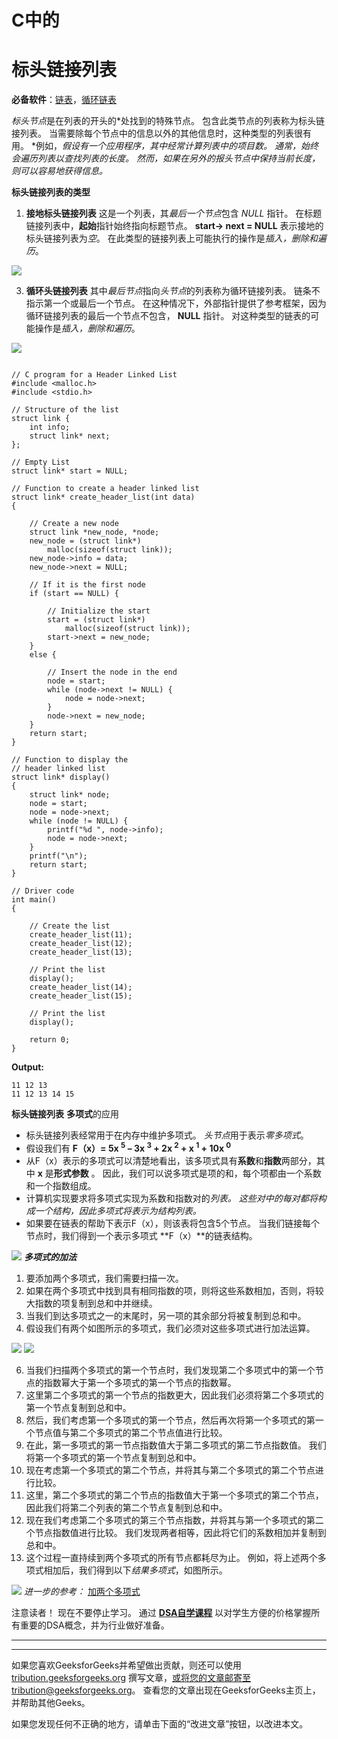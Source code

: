 # C中的

# 标头链接列表

**必备软件**：[链表](https://www.geeksforgeeks.org/data-structures/linked-list/)，[循环链表](https://www.geeksforgeeks.org/circular-linked-list/)

*标头节点*是在列表的开头的*处找到的特殊节点。 包含此类节点的列表称为标头链接列表。 当需要除每个节点中的信息以外的其他信息时，这种类型的列表很有用。
*例如，*假设有一个应用程序，其中经常计算列表中的项目数。 通常，始终会遍历列表以查找列表的长度。 然而，如果在另外的报头节点中保持当前长度，则可以容易地获得信息。*

**标头链接列表的类型**

1.  **接地标头链接列表**
    这是一个列表，其*最后一个节点*包含 *NULL* 指针。 在标题链接列表中，**起始**指针始终指向标题节点。 **start-> next = NULL** 表示接地的标头链接列表为*空*。 在此类型的链接列表上可能执行的操作是*插入，删除和遍历*。

![](img/24e31bebcccbe575776f0ff58d838ce7.png)

3.  **循环头链接列表**
    其中*最后节点*指向*头节点*的列表称为循环链接列表。 链条不指示第一个或最后一个节点。 在这种情况下，外部指针提供了参考框架，因为循环链接列表的最后一个节点不包含， **NULL** 指针。 对这种类型的链表的可能操作是*插入，删除和遍历*。

![](img/25c2c24ce305270bac800132b5041586.png)

```

// C program for a Header Linked List 
#include <malloc.h> 
#include <stdio.h> 

// Structure of the list 
struct link { 
    int info; 
    struct link* next; 
}; 

// Empty List 
struct link* start = NULL; 

// Function to create a header linked list 
struct link* create_header_list(int data) 
{ 

    // Create a new node 
    struct link *new_node, *node; 
    new_node = (struct link*) 
        malloc(sizeof(struct link)); 
    new_node->info = data; 
    new_node->next = NULL; 

    // If it is the first node 
    if (start == NULL) { 

        // Initialize the start 
        start = (struct link*) 
            malloc(sizeof(struct link)); 
        start->next = new_node; 
    } 
    else { 

        // Insert the node in the end 
        node = start; 
        while (node->next != NULL) { 
            node = node->next; 
        } 
        node->next = new_node; 
    } 
    return start; 
} 

// Function to display the 
// header linked list 
struct link* display() 
{ 
    struct link* node; 
    node = start; 
    node = node->next; 
    while (node != NULL) { 
        printf("%d ", node->info); 
        node = node->next; 
    } 
    printf("\n"); 
    return start; 
} 

// Driver code 
int main() 
{ 

    // Create the list 
    create_header_list(11); 
    create_header_list(12); 
    create_header_list(13); 

    // Print the list 
    display(); 
    create_header_list(14); 
    create_header_list(15); 

    // Print the list 
    display(); 

    return 0; 
} 

```

**Output:**

```
11 12 13 
11 12 13 14 15

```

**标头链接列表**
**多项式**的应用

*   标头链接列表经常用于在内存中维护多项式。 *头节点*用于表示*零多项式*。
*   假设我们有
    **F（x）= 5x <sup>5</sup> – 3x <sup>3</sup> + 2x <sup>2</sup> + x <sup>1</sup> + 10x <sup>0</sup>**
*   从F（x）表示的多项式可以清楚地看出，该多项式具有**系数**和**指数**两部分，其中 **x** 是**形式参数** 。 因此，我们可以说多项式是项的和，每个项都由一个系数和一个指数组成。
*   计算机实现要求将多项式实现为系数和指数对的*列表。 这些对中的每对都将构成一个结构，因此多项式将表示为结构列表。*
*   如果要在链表的帮助下表示F（x），则该表将包含5个节点。 当我们链接每个节点时，我们得到一个表示多项式 **F（x）**的链表结构。

![](img/e63324fcab864282717639a4d2a00458.png)
***多项式的加法***

1.  要添加两个多项式，我们需要扫描一次。
2.  如果在两个多项式中找到具有相同指数的项，则将这些系数相加，否则，将较大指数的项复制到总和中并继续。
3.  当我们到达多项式之一的末尾时，另一项的其余部分将被复制到总和中。
4.  假设我们有两个如图所示的多项式，我们必须对这些多项式进行加法运算。

![](img/8d0f87aca766a644b07fea12992ed566.png)
![](img/207b6d3261eb864ff4ead09bdf8989fe.png)

6.  当我们扫描两个多项式的第一个节点时，我们发现第二个多项式中的第一个节点的指数幂大于第一个多项式的第一个节点的指数幂。
7.  这里第二个多项式的第一个节点的指数更大，因此我们必须将第二个多项式的第一个节点复制到总和中。
8.  然后，我们考虑第一个多项式的第一个节点，然后再次将第一个多项式的第一个节点值与第二个多项式的第二个节点值进行比较。
9.  在此，第一多项式的第一节点指数值大于第二多项式的第二节点指数值。 我们将第一个多项式的第一个节点复制到总和中。
10.  现在考虑第一个多项式的第二个节点，并将其与第二个多项式的第二个节点进行比较。
11.  这里，第二个多项式的第二个节点的指数值大于第一个多项式的第二个节点，因此我们将第二个列表的第二个节点复制到总和中。
12.  现在我们考虑第二个多项式的第三个节点指数，并将其与第一个多项式的第二个节点指数值进行比较。 我们发现两者相等，因此将它们的系数相加并复制到总和中。
13.  这个过程一直持续到两个多项式的所有节点都耗尽为止。 例如，将上述两个多项式相加后，我们得到以下*结果多项式*，如图所示。

![](img/b6260925da1cb58b919ac4aea352032e.png)
*进一步的参考：* [加两个多项式](https://www.geeksforgeeks.org/adding-two-polynomials-using-linked-list/)

注意读者！ 现在不要停止学习。 通过 [**DSA自学课程**](https://practice.geeksforgeeks.org/courses/dsa-self-paced?utm_source=geeksforgeeks&utm_medium=article&utm_campaign=gfg_article_dsa_content_bottom) 以对学生方便的价格掌握所有重要的DSA概念，并为行业做好准备。

* * *

* * *

如果您喜欢GeeksforGeeks并希望做出贡献，则还可以使用 [tribution.geeksforgeeks.org](https://contribute.geeksforgeeks.org/) 撰写文章，或将您的文章邮寄至tribution@geeksforgeeks.org。 查看您的文章出现在GeeksforGeeks主页上，并帮助其他Geeks。

如果您发现任何不正确的地方，请单击下面的“改进文章”按钮，以改进本文。